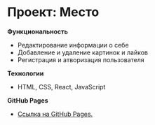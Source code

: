 # Проект: Место #

**Функциональность**

* Редактирование информации о себе
* Добавление и удаление картинок и лайков
* Регистрация и атворизация пользователя

**Технологии**

* HTML, CSS, React, JavaScript

**GitHub Pages**

* [Ссылка на GitHub Pages.](http://tavozhnyanskii.denis.nomoredomains.sbs/)